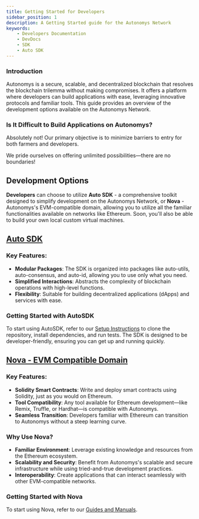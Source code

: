 ```yaml
---
title: Getting Started for Developers
sidebar_position: 1
description: A Getting Started guide for the Autonomys Network
keywords:
    - Developers Documentation
    - DevDocs
    - SDK
    - Auto SDK
---
```


### Introduction
Autonomys is a secure, scalable, and decentralized blockchain that resolves the blockchain trilemma without making compromises. It offers a platform where developers can build applications with ease, leveraging innovative protocols and familiar tools. This guide provides an overview of the development options available on the Autonomys Network.

### Is It Difficult to Build Applications on Autonomys?

Absolutely not! Our primary objective is to minimize barriers to entry for both farmers and developers.

We pride ourselves on offering unlimited possibilities—there are no boundaries!

## Development Options

**Developers** can choose to utilize **Auto SDK** - a comprehensive toolkit designed to simplify development on the Autonomys Network, or **Nova** - Autonomys's EVM-compatible domain, allowing you to utilize all the familiar functionalities available on networks like Ethereum. Soon, you'll also be able to build your own local custom virtual machines.

## [Auto SDK](/docs/develop/auto_sdk/intro)

### Key Features:
- **Modular Packages**: The SDK is organized into packages like auto-utils, auto-consensus, and auto-id, allowing you to use only what you need.
- **Simplified Interactions**: Abstracts the complexity of blockchain operations with high-level functions.
- **Flexibility**: Suitable for building decentralized applications (dApps) and services with ease.

### Getting Started with AutoSDK
To start using AutoSDK, refer to our [Setup Instructions](/docs/develop/auto_sdk/intro.md) to clone the repository, install dependencies, and run tests. The SDK is designed to be developer-friendly, ensuring you can get up and running quickly.

## [Nova - EVM Compatible Domain](/docs/develop/nova/quick_start)

### Key Features:
- **Solidity Smart Contracts**: Write and deploy smart contracts using Solidity, just as you would on Ethereum.
- **Tool Compatibility**: Any tool available for Ethereum development—like Remix, Truffle, or Hardhat—is compatible with Autonomys.
- **Seamless Transition**: Developers familiar with Ethereum can transition to Autonomys without a steep learning curve.

### Why Use Nova?
- **Familiar Environment**: Leverage existing knowledge and resources from the Ethereum ecosystem.
- **Scalability and Security**: Benefit from Autonomys's scalable and secure infrastructure while using tried-and-true development practices.
- **Interoperability**: Create applications that can interact seamlessly with other EVM-compatible networks.

### Getting Started with Nova
To start using Nova, refer to our [Guides and Manuals](/docs/develop/nova/quick_start.md).
